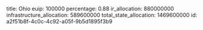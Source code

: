 title: Ohio
euip: 100000
percentage: 0.88
ir_allocation: 880000000
infrastructure_allocation: 589600000
total_state_allocation: 1469600000
id: a2f51b8f-4c0c-4c92-a05f-9b5d1895f3b9
